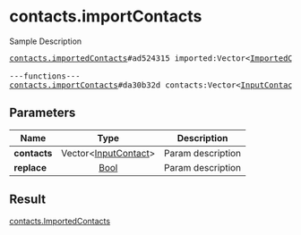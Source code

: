 # contacts.importContacts

Sample Description

<pre>
<a href="../constructor/contacts.importedContacts">contacts.importedContacts</a>#ad524315 imported:Vector&lt;<a href="../type/ImportedContact.md">ImportedContact</a>&gt; retry_contacts:Vector&lt;<a href="../type/long.md">long</a>&gt; users:Vector&lt;<a href="../type/User.md">User</a>&gt; = <a href="../type/contacts.ImportedContacts.md">contacts.ImportedContacts</a>;

---functions---
<a href="../method/contacts.importContacts.md">contacts.importContacts</a>#da30b32d contacts:Vector&lt;<a href="../type/InputContact.md">InputContact</a>&gt; replace:<a href="../type/Bool.md">Bool</a> = <a href="../type/contacts.ImportedContacts.md">contacts.ImportedContacts</a>;</pre>
## Parameters

| Name | Type | Description |
|------|:----:|-------------|
| **contacts** | Vector&lt;<a href="../type/InputContact.md">InputContact</a>&gt; | Param description |
| **replace** | <a href="../type/Bool.md">Bool</a> | Param description |

## Result

<a href="../type/contacts.ImportedContacts.md">contacts.ImportedContacts</a>

